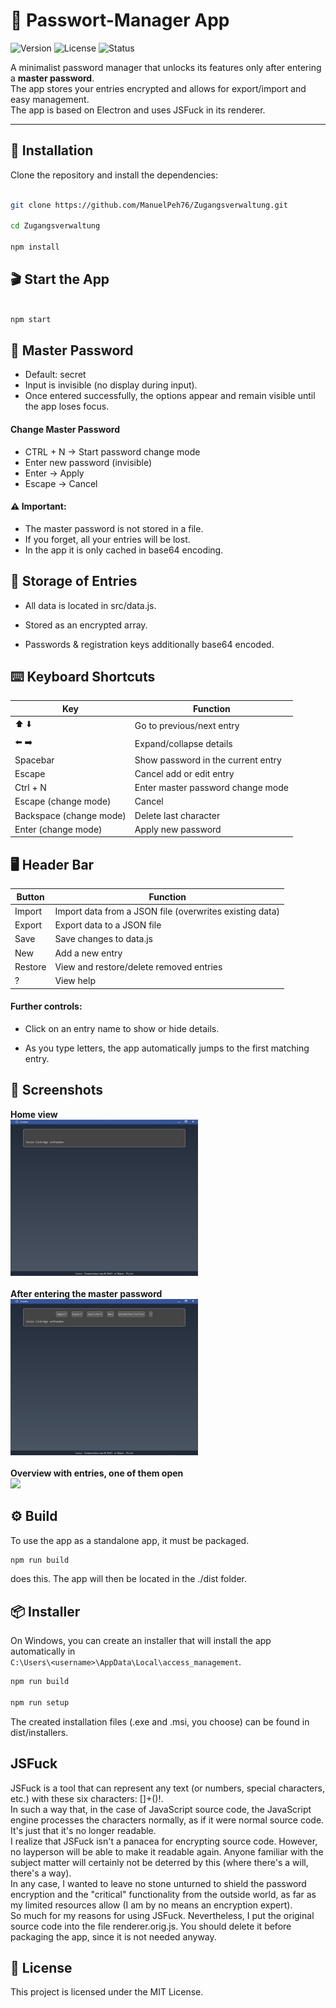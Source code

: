 # 🔑 Passwort-Manager App

![Version](https://img.shields.io/badge/version-1.0-blue.svg)
![License](https://img.shields.io/badge/license-MIT-green.svg)
![Status](https://img.shields.io/badge/status-stable-success.svg)

A minimalist password manager that unlocks its features only after entering a **master password**.  
The app stores your entries encrypted and allows for export/import and easy management.  
The app is based on Electron and uses JSFuck in its renderer.

---

## 🚀 Installation

Clone the repository and install the dependencies:

```bash

git clone https://github.com/ManuelPeh76/Zugangsverwaltung.git

cd Zugangsverwaltung

npm install

```

## 🎬 Start the App

```bash

npm start

```

## 🔐 Master Password
- Default: secret
- Input is invisible (no display during input).
- Once entered successfully, the options appear and remain visible until the app loses focus.

#### Change Master Password
- CTRL + N → Start password change mode
- Enter new password (invisible)
- Enter → Apply
- Escape → Cancel

#### ⚠️ Important:
- The master password is not stored in a file.
- If you forget, all your entries will be lost.
- In the app it is only cached in base64 encoding.

## 💾 Storage of Entries
- All data is located in src/data.js.

- Stored as an encrypted array.

- Passwords \& registration keys additionally base64 encoded.

## ⌨️ Keyboard Shortcuts
| Key | Function |
| --- | --- |
| ⬆️ ⬇️ | Go to previous/next entry|
| ⬅️ ➡️ | Expand/collapse details|
| Spacebar | Show password in the current entry |
| Escape | Cancel add or edit entry |
| Ctrl + N | Enter master password change mode |
| Escape (change mode) | Cancel |
| Backspace (change mode) | Delete last character |
| Enter (change mode) | Apply new password |

## 🖥️ Header Bar
| Button | Function |
| --- | --- |
| Import | Import data from a JSON file (overwrites existing data) |
| Export | Export data to a JSON file |
| Save | Save changes to data.js |
| New | Add a new entry |
| Restore | View and restore/delete removed entries |
| ? | View help |

#### Further controls:
- Click on an entry name to show or hide details.

- As you type letters, the app automatically jumps to the first matching entry.

## 📸 Screenshots
**Home view**<br><img src="./src/images/startansicht.png" width="300"><br><br>
**After entering the master password**<br><img src="./src/images/passwort.png" width="300"><br><br>
**Overview with entries, one of them open**<br><img src="./src/images/einträge.png" width="300">

## ⚙️ Build
To use the app as a standalone app, it must be packaged.
```bash
npm run build
```
does this. The app will then be located in the ./dist folder.

## 📦 Installer
On Windows, you can create an installer that will install the app automatically in <br>`C:\Users\<username>\AppData\Local\access_management`.
```bash
npm run build

npm run setup
```
The created installation files (.exe and .msi, you choose) can be found in dist/installers.

## JSFuck
JSFuck is a tool that can represent any text (or numbers, special characters, etc.) with these six characters: \[]+()!.<br>
In such a way that, in the case of JavaScript source code, the JavaScript engine processes the characters normally, as if it were normal source code. It's just that it's no longer readable.<br>
I realize that JSFuck isn't a panacea for encrypting source code. However, no layperson will be able to make it readable again. Anyone familiar with the subject matter will certainly not be deterred by this (where there's a will, there's a way).<br>
In any case, I wanted to leave no stone unturned to shield the password encryption and the "critical" functionality from the outside world, as far as my limited resources allow (I am by no means an encryption expert).<br>
So much for my reasons for using JSFuck. Nevertheless, I put the original source code into the file renderer.orig.js. You should delete it before packaging the app, since it is not needed anyway.

## 📜 License
This project is licensed under the MIT License.


